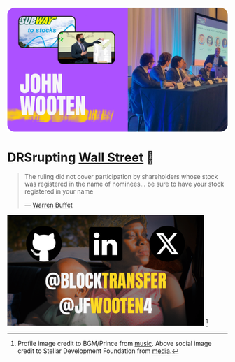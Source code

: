 [![intro](imgs/cover.png)](https://wooten.link/media) <!-- https://www.canva.com/design/DAGGtsOcZLY/L5bg1YbLcQU1388w3Th27w/edit?ui=eyJEIjp7IlQiOnsiQSI6IlBCSGptS1BaVDZadGcxazQifX19 -->


# DRSrupting [Wall Street](https://youtu.be/bP74RBTE8kI?t=481s) 🌌

> The ruling did not cover participation by shareholders whose stock was registered in the name of nominees... be sure to have your stock registered in your name
> 
> — [Warren Buffet](https://www.berkshirehathaway.com/letters/1981.html)

[<img width="450" alt="more" src="imgs/socials.png">](https://wooten.link/origins)
[^pic]

[^pic]: Profile image credit to BGM/Prince from [music](https://youtu.be/6OoSnurHlr8). Above social image credit to Stellar Development Foundation from [media](https://docs.google.com/presentation/d/1Au5rroYIYN675IZ7FHvjw2ehpIHQSo6g7X6n1AtAKk0/edit).
